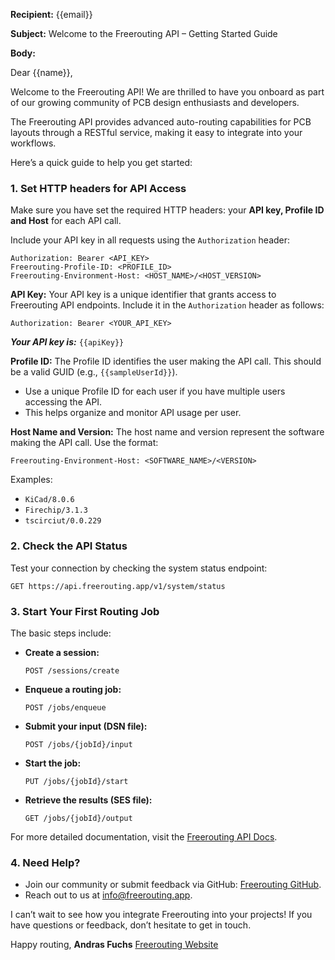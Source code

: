 **Recipient:** {{email}}

**Subject:** Welcome to the Freerouting API – Getting Started Guide

**Body:**

Dear {{name}},

Welcome to the Freerouting API! We are thrilled to have you onboard as part of our growing community of PCB design enthusiasts and developers.

The Freerouting API provides advanced auto-routing capabilities for PCB layouts through a RESTful service, making it easy to integrate into your workflows.

Here’s a quick guide to help you get started:

### 1. Set HTTP headers for API Access

Make sure you have set the required HTTP headers: your **API key, Profile ID and Host** for each API call.

Include your API key in all requests using the `Authorization` header:

```
Authorization: Bearer <API_KEY>
Freerouting-Profile-ID: <PROFILE_ID>
Freerouting-Environment-Host: <HOST_NAME>/<HOST_VERSION>
```

**API Key:**
Your API key is a unique identifier that grants access to Freerouting API endpoints. Include it in the `Authorization`
header as follows:

```
Authorization: Bearer <YOUR_API_KEY>
```

***Your API key is:*** `{{apiKey}}`

**Profile ID:**
The Profile ID identifies the user making the API call. This should be a valid GUID (e.g., `{{sampleUserId}}`).

- Use a unique Profile ID for each user if you have multiple users accessing the API.
- This helps organize and monitor API usage per user.

**Host Name and Version:**
The host name and version represent the software making the API call. Use the format:

```
Freerouting-Environment-Host: <SOFTWARE_NAME>/<VERSION>
```

Examples:

- `KiCad/8.0.6`
- `Firechip/3.1.3`
- `tscirciut/0.0.229`

### 2. Check the API Status

Test your connection by checking the system status endpoint:

```http
GET https://api.freerouting.app/v1/system/status
```

### 3. Start Your First Routing Job

The basic steps include:

- **Create a session:**
  ```http
  POST /sessions/create
  ```
- **Enqueue a routing job:**
  ```http
  POST /jobs/enqueue
  ```
- **Submit your input (DSN file):**
  ```http
  POST /jobs/{jobId}/input
  ```
- **Start the job:**
  ```http
  PUT /jobs/{jobId}/start
  ```
- **Retrieve the results (SES file):**
  ```http
  GET /jobs/{jobId}/output
  ```

For more detailed documentation, visit the [Freerouting API Docs](https://github.com/freerouting/freerouting/blob/master/docs/API_v1.md).

### 4. Need Help?

- Join our community or submit feedback via GitHub: [Freerouting GitHub](https://github.com/freerouting/freerouting).
- Reach out to us at [info@freerouting.app](mailto\:info@freerouting.app).

I can’t wait to see how you integrate Freerouting into your projects! If you have questions or feedback, don’t hesitate to get in touch.

Happy routing,
**Andras Fuchs**
[Freerouting Website](https://www.freerouting.app)
